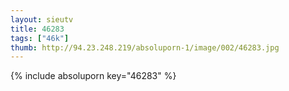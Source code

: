 ```yaml
--- 
layout: sieutv
title: 46283
tags: ["46k"]
thumb: http://94.23.248.219/absoluporn-1/image/002/46283.jpg
---
```

{% include absoluporn key="46283" %} 
